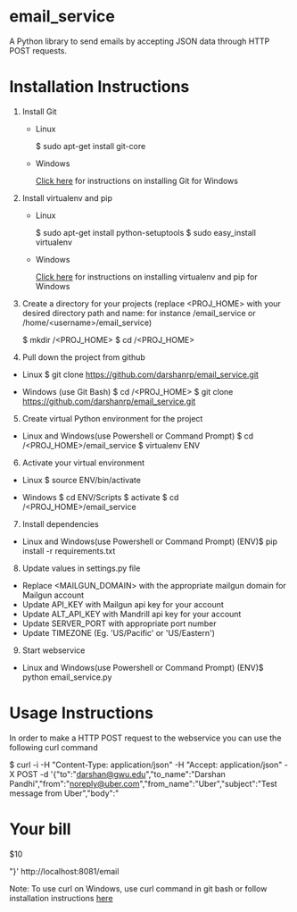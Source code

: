 email_service
=============

A Python library to send emails by accepting JSON data through HTTP POST requests.

Installation Instructions
=========================

1. Install Git

   * Linux
    
     $ sudo apt-get install git-core

   * Windows
      
     [Click here](http://git-scm.com/book/en/Getting-Started-Installing-Git#Installing-on-Windows) for instructions on installing Git for Windows

2. Install virtualenv and pip

   * Linux
     
      $ sudo apt-get install python-setuptools
      $ sudo easy_install virtualenv   

   * Windows
      
      [Click here](http://arunrocks.com/guide-to-install-python-or-pip-on-windows/) for instructions on installing virtualenv and pip for Windows

3. Create a directory for your projects (replace &lt;PROJ_HOME&gt; with your desired directory path and name: for instance /email_service or /home/&lt;username&gt;/email_service)

    $ mkdir /<PROJ_HOME>
    $ cd /<PROJ_HOME>
    
4. Pull down the project from github

  * Linux
    $ git clone https://github.com/darshanrp/email_service.git

  * Windows (use Git Bash)
    $ cd /<PROJ_HOME>
    $ git clone https://github.com/darshanrp/email_service.git
    
5. Create virtual Python environment for the project

  * Linux and Windows(use Powershell or Command Prompt)
    $ cd /<PROJ_HOME>/email_service
    $ virtualenv ENV
    
6. Activate your virtual environment

  * Linux
    $ source ENV/bin/activate

  * Windows
    $ cd ENV/Scripts
    $ activate
    $ cd /<PROJ_HOME>/email_service

7. Install dependencies

  * Linux and Windows(use Powershell or Command Prompt)
    (ENV)$ pip install -r requirements.txt

8. Update values in settings.py file

  * Replace <MAILGUN_DOMAIN> with the appropriate mailgun domain for Mailgun account
  * Update API_KEY with Mailgun api key for your account
  * Update ALT_API_KEY with Mandrill api key for your account
  * Update SERVER_PORT with appropriate port number
  * Update TIMEZONE (Eg. 'US/Pacific' or 'US/Eastern')

9. Start webservice

  * Linux and Windows(use Powershell or Command Prompt)
    (ENV)$ python email_service.py


Usage Instructions
==================
In order to make a HTTP POST request to the webservice you can use the following curl command

  $ curl -i -H "Content-Type: application/json" -H "Accept: application/json" -X POST -d '{"to":"darshan@gwu.edu","to_name":"Darshan Pandhi","from":"noreply@uber.com","from_name":"Uber","subject":"Test message from Uber","body":"<h1>Your bill</h1><p>$10</p>"}' http://localhost:8081/email

Note: To use curl on Windows, use curl command in git bash or follow installation instructions [here](http://d4dilip.wordpress.com/2013/01/11/setup-curl-on-windows-7-64-bit/)
